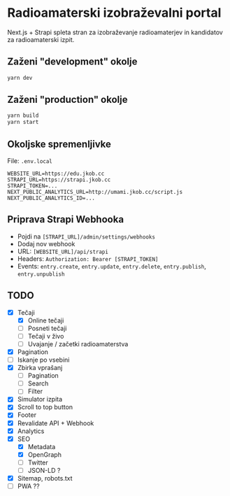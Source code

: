 # Radioamaterski izobraževalni portal

Next.js + Strapi spleta stran za izobraževanje radioamaterjev in kandidatov za radioamaterski izpit.

## Zaženi "development" okolje

```bash
yarn dev
```

## Zaženi "production" okolje

```bash
yarn build
yarn start
```

## Okoljske spremenljivke

File: `.env.local`

```
WEBSITE_URL=https://edu.jkob.cc
STRAPI_URL=https://strapi.jkob.cc
STRAPI_TOKEN=...
NEXT_PUBLIC_ANALYTICS_URL=http://umami.jkob.cc/script.js
NEXT_PUBLIC_ANALYTICS_ID=...
```

## Priprava Strapi Webhooka

- Pojdi na `[STRAPI_URL]/admin/settings/webhooks`
- Dodaj nov webhook
- URL: `[WEBSITE_URL]/api/strapi`
- Headers: `Authorization: Bearer [STRAPI_TOKEN]`
- Events: `entry.create`, `entry.update`, `entry.delete`, `entry.publish`, `entry.unpublish`

## TODO

- [x] Tečaji
  - [x] Online tečaji
  - [ ] Posneti tečaji
  - [ ] Tečaji v živo
  - [ ] Uvajanje / začetki radioamaterstva
- [x] Pagination
- [ ] Iskanje po vsebini
- [x] Zbirka vprašanj
  - [ ] Pagination
  - [ ] Search
  - [ ] Filter
- [x] Simulator izpita
- [x] Scroll to top button
- [x] Footer
- [x] Revalidate API + Webhook
- [x] Analytics
- [x] SEO
  - [x] Metadata
  - [x] OpenGraph
  - [ ] Twitter
  - [ ] JSON-LD ?
- [x] Sitemap, robots.txt
- [ ] PWA ??
